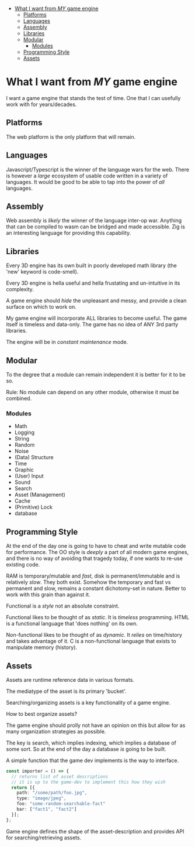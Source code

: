 - [What I want from _MY_ game engine](#what-i-want-from-my-game-engine)
  - [Platforms](#platforms)
  - [Languages](#languages)
  - [Assembly](#assembly)
  - [Libraries](#libraries)
  - [Modular](#modular)
    - [Modules](#modules)
  - [Programming Style](#programming-style)
  - [Assets](#assets)


# What I want from _MY_ game engine

I want a game engine that stands the test of time. One that I can usefully work
with for years/decades.

## Platforms

The web platform is the only platform that will remain.

## Languages

Javascript/Typescript is the winner of the language wars for the web. There is
however a _large_ ecosystem of usable code written in a variety of languages. It
would be good to be able to tap into the power of _all_ languages.

## Assembly

Web assembly is _likely_ the winner of the language inter-op war. Anything that
can be compiled to wasm can be bridged and made accessible. Zig is an
interesting language for providing this capability.

## Libraries

Every 3D engine has its own built in poorly developed math library (the 'new'
keyword is code-smell).

Every 3D engine is hella useful and hella frustating and un-intuitive in its
complexity.

A game engine should _hide_ the unpleasant and messy, and provide a clean
surface on which to work on.

My game engine will incorporate ALL libraries to become useful. The game itself
is timeless and data-only. The game has no idea of ANY 3rd party libraries.

The engine will be in _constant maintenance_ mode.

## Modular

To the degree that a module can remain independent it is better for it to be so.

Rule: No module can depend on any other module, otherwise it must be combined.

### Modules

- Math
- Logging
- String
- Random
- Noise
- (Data) Structure
- Time
- Graphic
- (User) Input
- Sound
- Search
- Asset (Management)
- Cache
- (Primitive) Lock
- database

## Programming Style

At the end of the day one is going to have to cheat and write mutable code for
performance. The OO style is _deeply_ a part of all modern game engines, and
there is no way of avoiding that tragedy today, if one wants to re-use existing
code.

RAM is temporary/mutable and _fast_, disk is permanent/immutable and is
relatively _slow_. They both exist. Somehow the temporary and fast vs permanent
and slow, remains a constant dichotomy-set in nature. Better to work with this
grain than against it.

Functional is a _style_ not an absolute constraint.

Functional likes to be thought of as _static_. It is _timeless_ programming.
HTML is a functional language that 'does nothing' on its own.

Non-functional likes to be thought of as _dynamic_. It _relies_ on time/history
and takes advantage of it. C is a non-functional language that exists to
manipulate memory (history).

## Assets

Assets are runtime reference data in various formats.

The mediatype of the asset is its primary 'bucket'.

Searching/organizing assets is a key functionality of a game engine.

How to best organize assets?

The game engine should prolly not have an opinion on this but allow for as many
organization strategies as possible.

The key is search, which implies indexing, which implies a database of some
sort. So at the end of the day a database _is_ going to be built.

A simple function that the game dev implements is the way to interface.

```typescript
const importer = () => {
  // returns list of asset descriptions
  // it is up to the game-dev to implement this how they wish
  return [{
    path: "/some/path/foo.jpg",
    type: "image/jpeg",
    foo: "some-random-searchable-fact"
    bar: ["fact1", "fact2"]
  }];
};
```

Game engine defines the shape of the asset-description and provides API for searching/retrieving assets.

